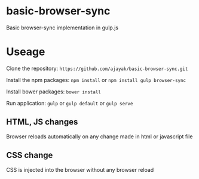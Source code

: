 # basic-browser-sync
Basic browser-sync implementation in gulp.js

# Useage
Clone the repository:
`https://github.com/ajayak/basic-browser-sync.git`

Install the npm packages:
`npm install` or
`npm install gulp browser-sync`

Install bower packages:
`bower install`

Run application:
`gulp` or `gulp default` or `gulp serve`

## HTML, JS changes
Browser reloads automatically on any change made in html or javascript file

## CSS change
CSS is injected into the browser without any browser reload
